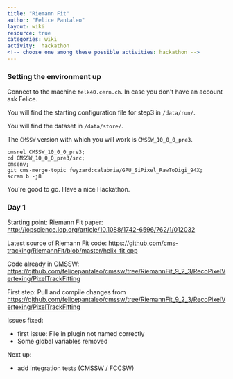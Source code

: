 ```yaml
---
title: "Riemann Fit"
author: "Felice Pantaleo"
layout: wiki
resource: true
categories: wiki
activity:  hackathon
<!-- choose one among these possible activities: hackathon -->
---
```


### Setting the environment up

Connect to the machine `felk40.cern.ch`. In case you don't have an account ask Felice.

You will find the starting configuration file for step3 in `/data/run/`.

You will find the dataset in `/data/store/`.

The `CMSSW` version with which you will work is `CMSSW_10_0_0_pre3`.


~~~
cmsrel CMSSW_10_0_0_pre3;
cd CMSSW_10_0_0_pre3/src;
cmsenv;
git cms-merge-topic fwyzard:calabria/GPU_SiPixel_RawToDigi_94X;
scram b -j8
~~~

You're good to go. Have a nice Hackathon.


### Day 1

Starting point:
Riemann Fit paper:
http://iopscience.iop.org/article/10.1088/1742-6596/762/1/012032

Latest source of Riemann Fit code:
https://github.com/cms-tracking/RiemannFit/blob/master/helix_fit.cpp

Code already in CMSSW:
https://github.com/felicepantaleo/cmssw/tree/RiemannFit_9_2_3/RecoPixelVertexing/PixelTrackFitting

First step:
Pull and compile changes from https://github.com/felicepantaleo/cmssw/tree/RiemannFit_9_2_3/RecoPixelVertexing/PixelTrackFitting

Issues fixed:
  * first issue: File in plugin not named correctly
  * Some global variables removed

Next up:
  * add integration tests (CMSSW / FCCSW)



